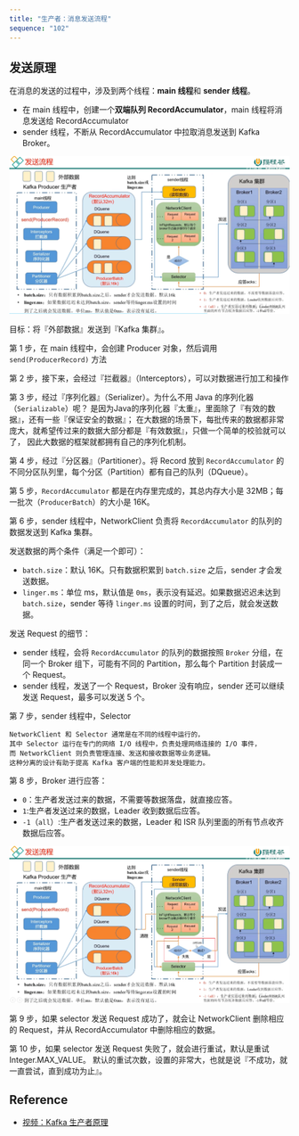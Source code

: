 ```yaml
---
title: "生产者：消息发送流程"
sequence: "102"
---
```


## 发送原理

在消息的发送的过程中，涉及到两个线程：**main 线程**和 **sender 线程**。

- 在 main 线程中，创建一个**双端队列 RecordAccumulator**，main 线程将消息发送给 RecordAccumulator
- sender 线程，不断从 RecordAccumulator 中拉取消息发送到 Kafka Broker。

![](/assets/images/kafka/producer/producer-send-record-detail-001.png)

目标：将『外部数据』发送到『Kafka 集群』。

第 1 步，在 main 线程中，会创建 Producer 对象，然后调用 `send(ProducerRecord)` 方法

第 2 步，接下来，会经过『拦截器』（Interceptors），可以对数据进行加工和操作

第 3 步，经过『序列化器』（Serializer）。为什么不用 Java 的序列化器（`Serializable`）呢？
是因为Java的序列化器『太重』，里面除了『有效的数据』，还有一些『保证安全的数据』；
在大数据的场景下，每批传来的数据都非常庞大，就希望传过来的数据大部分都是『有效数据』，只做一个简单的校验就可以了，
因此大数据的框架就都拥有自己的序列化机制。

第 4 步，经过『分区器』（Partitioner）。将 Record 放到 `RecordAccumulator` 的不同分区队列里，每个分区（Partition）都有自己的队列（DQueue）。



第 5 步，`RecordAccumulator` 都是在内存里完成的，其总内存大小是 32MB；每一批次（`ProducerBatch`）的大小是 16K。

第 6 步，sender 线程中，NetworkClient 负责将 `RecordAccumulator` 的队列的数据发送到 Kafka 集群。

发送数据的两个条件（满足一个即可）：

- `batch.size`：默认 16K。只有数据积累到 `batch.size` 之后，sender 才会发送数据。
- `linger.ms`：单位 ms，默认值是 `0ms`，表示没有延迟。如果数据迟迟未达到 `batch.size`，sender 等待 `linger.ms` 设置的时间，到了之后，就会发送数据。

发送 Request 的细节：

- sender 线程，会将 `RecordAccumulator` 的队列的数据按照 `Broker` 分组，在同一个 Broker 组下，可能有不同的 Partition，那么每个 Partition 封装成一个 Request。
- sender 线程，发送了一个 Request，Broker 没有响应，sender 还可以继续发送 Request，最多可以发送 5 个。

第 7 步，sender 线程中，Selector

```text
NetworkClient 和 Selector 通常是在不同的线程中运行的，
其中 Selector 运行在专门的网络 I/O 线程中，负责处理网络连接的 I/O 事件，
而 NetworkClient 则负责管理连接、发送和接收数据等业务逻辑。
这种分离的设计有助于提高 Kafka 客户端的性能和并发处理能力。
```

第 8 步，Broker 进行应答：

- `0`：生产者发送过来的数据，不需要等数据落盘，就直接应答。
- `1`:生产者发送过来的数据，Leader 收到数据后应答。
- `-1`（`all`）:生产者发送过来的数据，Leader 和 ISR 队列里面的所有节点收齐数据后应答。

![](/assets/images/kafka/producer/producer-send-record-detail-002.png)

第 9 步，如果 selector 发送 Request 成功了，就会让 NetworkClient 删除相应的 Request，并从 RecordAccumulator 中删除相应的数据。

第 10 步，如果 selector 发送 Request 失败了，就会进行重试，默认是重试 Integer.MAX_VALUE。
默认的重试次数，设置的非常大，也就是说『不成功，就一直尝试，直到成功为止』。

## Reference

- [视频：Kafka 生产者原理](https://www.bilibili.com/video/BV1vr4y1677k?p=10)

